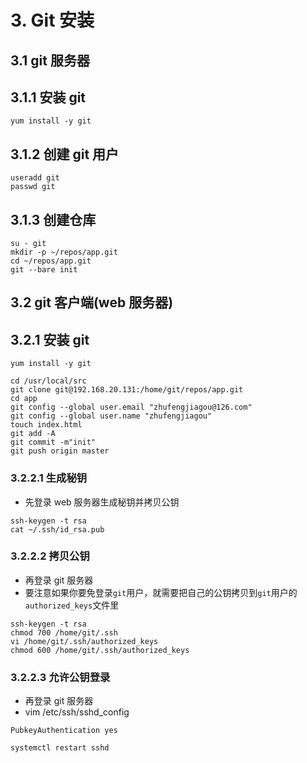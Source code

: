 # 3. Git 安装

## 3.1 git 服务器

## 3.1.1 安装 git

```
yum install -y git
```

## 3.1.2 创建 git 用户

```
useradd git
passwd git
```

## 3.1.3 创建仓库

```
su - git
mkdir -p ~/repos/app.git
cd ~/repos/app.git
git --bare init
```

## 3.2 git 客户端(web 服务器)

## 3.2.1 安装 git

```
yum install -y git
```

```
cd /usr/local/src
git clone git@192.168.20.131:/home/git/repos/app.git
cd app
git config --global user.email "zhufengjiagou@126.com"
git config --global user.name "zhufengjiagou"
touch index.html
git add -A
git commit -m"init"
git push origin master
```

### 3.2.2.1 生成秘钥

- 先登录 web 服务器生成秘钥并拷贝公钥

```
ssh-keygen -t rsa
cat ~/.ssh/id_rsa.pub
```

### 3.2.2.2 拷贝公钥

- 再登录 git 服务器
- 要注意如果你要免登录`git`用户，就需要把自己的公钥拷贝到`git`用户的`authorized_keys`文件里

```
ssh-keygen -t rsa
chmod 700 /home/git/.ssh
vi /home/git/.ssh/authorized_keys
chmod 600 /home/git/.ssh/authorized_keys
```

### 3.2.2.3 允许公钥登录

- 再登录 git 服务器
- vim /etc/ssh/sshd_config

```
PubkeyAuthentication yes
```

```
systemctl restart sshd
```
